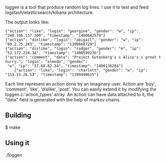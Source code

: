 loggen is a tool that produce random log lines. I use it to test and feed logstash/elasticsearch/kibana architecture.

The output looks like:
```
{"action": "like", "login": "georgine", "gender": "w", "ip": "240.106.137.200", "timestamp": "1400682579"}
{"action": "dislike", "login": "abigail", "gender": "w", "ip": "60.2.75.243", "timestamp": "1399668729"}
{"action": "dislike", "login": "rodger", "gender": "m", "ip": "52.172.224.34", "timestamp": "1400599276"}
{"action": "comment", "data": "Project Gutenberg's s Alice's s great t hurry.", "login": "almeda", "gender":  
 "w", "ip": "37.68.82.34", "timestamp": "1400136284"}
    {"action": "like", "login": "charlott", "gender": "w", "ip": "153.15.26.53", "timestamp": "1399490615"}
```

Each line represent an action done by an imaginary user. Action are 'buy', 'comment', 'like', 'dislike', 'post'.
You can easily extend it by modifying the loggen.c:'action_types' array.
An action can have data attached to it, the "data" field is generated with the help of markov chains.

## Building
$ make

## Using it
./loggen
